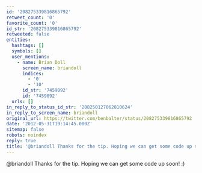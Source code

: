 ```yaml
---
id: '208275339816865792'
retweet_count: '0'
favorite_count: '0'
id_str: '208275339816865792'
retweeted: false
entities:
  hashtags: []
  symbols: []
  user_mentions:
    - name: Brian Doll
      screen_name: briandoll
      indices:
        - '0'
        - '10'
      id_str: '7459092'
      id: '7459092'
  urls: []
in_reply_to_status_id_str: '208250127062810624'
in_reply_to_screen_name: briandoll
original_url: https://twitter.com/benbalter/status/208275339816865792
date: '2012-05-31T19:14:45.000Z'
sitemap: false
robots: noindex
reply: true
title: '@briandoll Thanks for the tip. Hoping we can get some code up soon! :)'
---
```


@briandoll Thanks for the tip. Hoping we can get some code up soon! :)